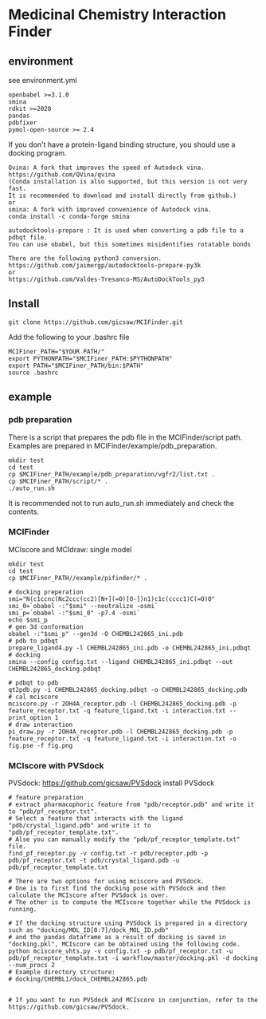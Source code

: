 # Medicinal Chemistry Interaction Finder

## environment
see environment.yml
```
openbabel >=3.1.0
smina
rdkit >=2020
pandas
pdbfixer
pymol-open-source >= 2.4
``` 

If you don't have a protein-ligand binding structure, you should use a docking program.
```
Qvina: A fork that improves the speed of Autodock vina.
https://github.com/QVina/qvina
(Conda installation is also supported, but this version is not very fast.
It is recommended to download and install directly from github.)
or
smina: A fork with improved convenience of Autodock vina.
conda install -c conda-forge smina 

autodocktools-prepare : It is used when converting a pdb file to a pdbqt file.
You can use obabel, but this sometimes misidentifies rotatable bonds

There are the following python3 conversion.
https://github.com/jaimergp/autodocktools-prepare-py3k 
or
https://github.com/Valdes-Tresanco-MS/AutoDockTools_py3

```

## Install
``` 
git clone https://github.com/gicsaw/MCIFinder.git
```
Add the following to your .bashrc file
```
MCIFiner_PATH="$YOUR PATH/"
export PYTHONPATH="$MCIFiner_PATH:$PYTHONPATH"
export PATH="$MCIFiner_PATH/bin:$PATH"
source .bashrc
```


## example
### pdb preparation
There is a script that prepares the pdb file in the MCIFinder/script path.
Examples are prepared in MCIFinder/example/pdb_preparation.

```
mkdir test
cd test
cp $MCIFiner_PATH/example/pdb_preparation/vgfr2/list.txt .
cp $MCIFiner_PATH/script/* .
./auto_run.sh
```
It is recommended not to run auto_run.sh immediately and check the contents.

### MCIFinder
MCIscore and MCIdraw: single model

```
mkdir test
cd test
cp $MCIFiner_PATH//example/pifinder/* .

# docking preperation
smi="N(c1ccnc(Nc2ccc(cc2)[N+](=O)[O-])n1)c1c(cccc1)C(=O)O"
smi_0=`obabel -:"$smi" --neutralize -osmi`
smi_p=`obabel -:"$smi_0" -p7.4 -osmi`
echo $smi_p
# gen 3d conformation
obabel -:"$smi_p" --gen3d -O CHEMBL242865_ini.pdb
# pdb to pdbqt
prepare_ligand4.py -l CHEMBL242865_ini.pdb -o CHEMBL242865_ini.pdbqt
# docking
smina --config config.txt --ligand CHEMBL242865_ini.pdbqt --out CHEMBL242865_docking.pdbqt

# pdbqt to pdb
qt2pdb.py -i CHEMBL242865_docking.pdbqt -o CHEMBL242865_docking.pdb
# cal mciscore
mciscore.py -r 2OH4A_receptor.pdb -l CHEMBL242865_docking.pdb -p feature_receptor.txt -q feature_ligand.txt -i interaction.txt --print_option 1
# draw interaction
pi_draw.py -r 2OH4A_receptor.pdb -l CHEMBL242865_docking.pdb -p feature_receptor.txt -q feature_ligand.txt -i interaction.txt -o fig.pse -f fig.png
```

### MCIscore with PVSdock

PVSdock: 
https://github.com/gicsaw/PVSdock
install PVSdock 

```
# feature preparation
# extract pharmacophoric feature from "pdb/receptor.pdb" and write it to "pdb/pf_receptor.txt".
# Select a feature that interacts with the ligand "pdb/crystal_ligand.pdb" and write it to "pdb/pf_receptor_template.txt".
# Alse you can manually modify the "pdb/pf_receptor_template.txt" file. 
find_pf_receptor.py -v config.txt -r pdb/receptor.pdb -p pdb/pf_receptor.txt -t pdb/crystal_ligand.pdb -u pdb/pf_receptor_template.txt

# There are two options for using mciscore and PVSdock.
# One is to first find the docking pose with PVSdock and then calculate the MCIscore after PVSdock is over.
# The other is to compute the MCIscore together while the PVSdock is running. 

# If the docking structure using PVSdock is prepared in a directory such as "docking/MOL_ID[0:7]/dock_MOL_ID.pdb" 
# and the pandas dataframe as a result of docking is saved in "docking.pkl", MCIscore can be obtained using the following code. 
python mciscore_vhts.py -v config.txt -p pdb/pf_receptor.txt -u pdb/pf_receptor_template.txt -i workflow/master/docking.pkl -d docking --num_procs 2
# Example directory structure: 
# docking/CHEMBL1/dock_CHEMBL242865.pdb


# If you want to run PVSdock and MCIscore in conjunction, refer to the https://github.com/gicsaw/PVSdock. 

```
